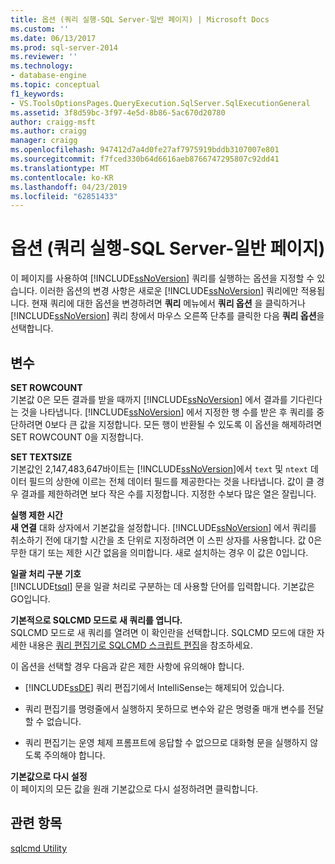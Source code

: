 ```yaml
---
title: 옵션 (쿼리 실행-SQL Server-일반 페이지) | Microsoft Docs
ms.custom: ''
ms.date: 06/13/2017
ms.prod: sql-server-2014
ms.reviewer: ''
ms.technology:
- database-engine
ms.topic: conceptual
f1_keywords:
- VS.ToolsOptionsPages.QueryExecution.SqlServer.SqlExecutionGeneral
ms.assetid: 3f8d59bc-3f97-4e5d-8b86-5ac670d20780
author: craigg-msft
ms.author: craigg
manager: craigg
ms.openlocfilehash: 947412d7a4d0fe27af7975919bddb3107007e801
ms.sourcegitcommit: f7fced330b64d6616aeb8766747295807c92dd41
ms.translationtype: MT
ms.contentlocale: ko-KR
ms.lasthandoff: 04/23/2019
ms.locfileid: "62851433"
---
```

# <a name="options-query-execution-sql-server-general-page"></a>옵션 (쿼리 실행-SQL Server-일반 페이지)
  이 페이지를 사용하여 [!INCLUDE[ssNoVersion](../includes/ssnoversion-md.md)] 쿼리를 실행하는 옵션을 지정할 수 있습니다. 이러한 옵션의 변경 사항은 새로운 [!INCLUDE[ssNoVersion](../includes/ssnoversion-md.md)] 쿼리에만 적용됩니다. 현재 쿼리에 대한 옵션을 변경하려면 **쿼리** 메뉴에서 **쿼리 옵션** 을 클릭하거나 [!INCLUDE[ssNoVersion](../includes/ssnoversion-md.md)] 쿼리 창에서 마우스 오른쪽 단추를 클릭한 다음 **쿼리 옵션**을 선택합니다.  
  
## <a name="options"></a>변수  
 **SET ROWCOUNT**  
 기본값 0은 모든 결과를 받을 때까지 [!INCLUDE[ssNoVersion](../includes/ssnoversion-md.md)] 에서 결과를 기다린다는 것을 나타냅니다. [!INCLUDE[ssNoVersion](../includes/ssnoversion-md.md)] 에서 지정한 행 수를 받은 후 쿼리를 중단하려면 0보다 큰 값을 지정합니다. 모든 행이 반환될 수 있도록 이 옵션을 해제하려면 SET ROWCOUNT 0을 지정합니다.  
  
 **SET TEXTSIZE**  
 기본값인 2,147,483,647바이트는 [!INCLUDE[ssNoVersion](../includes/ssnoversion-md.md)]에서 `text` 및 `ntext` 데이터 필드의 상한에 이르는 전체 데이터 필드를 제공한다는 것을 나타냅니다. 값이 클 경우 결과를 제한하려면 보다 작은 수를 지정합니다. 지정한 수보다 많은 열은 잘립니다.  
  
 **실행 제한 시간**  
 **새 연결** 대화 상자에서 기본값을 설정합니다. [!INCLUDE[ssNoVersion](../includes/ssnoversion-md.md)] 에서 쿼리를 취소하기 전에 대기할 시간을 초 단위로 지정하려면 이 스핀 상자를 사용합니다. 값 0은 무한 대기 또는 제한 시간 없음을 의미합니다. 새로 설치하는 경우 이 값은 0입니다.  
  
 **일괄 처리 구분 기호**  
 [!INCLUDE[tsql](../includes/tsql-md.md)] 문을 일괄 처리로 구분하는 데 사용할 단어를 입력합니다. 기본값은 GO입니다.  
  
 **기본적으로 SQLCMD 모드로 새 쿼리를 엽니다.**  
 SQLCMD 모드로 새 쿼리를 열려면 이 확인란을 선택합니다. SQLCMD 모드에 대한 자세한 내용은 [쿼리 편집기로 SQLCMD 스크립트 편집](../relational-databases/scripting/edit-sqlcmd-scripts-with-query-editor.md)을 참조하세요.  
  
 이 옵션을 선택할 경우 다음과 같은 제한 사항에 유의해야 합니다.  
  
-   [!INCLUDE[ssDE](../includes/ssde-md.md)] 쿼리 편집기에서 IntelliSense는 해제되어 있습니다.  
  
-   쿼리 편집기를 명령줄에서 실행하지 못하므로 변수와 같은 명령줄 매개 변수를 전달할 수 없습니다.  
  
-   쿼리 편집기는 운영 체제 프롬프트에 응답할 수 없으므로 대화형 문을 실행하지 않도록 주의해야 합니다.  
  
 **기본값으로 다시 설정**  
 이 페이지의 모든 값을 원래 기본값으로 다시 설정하려면 클릭합니다.  
  
## <a name="see-also"></a>관련 항목  
 [sqlcmd Utility](../tools/sqlcmd-utility.md)  
  
  
